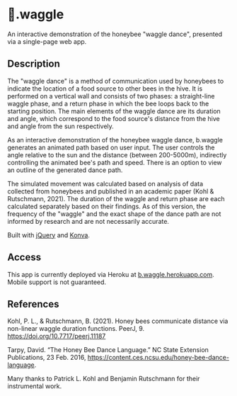 # 🐝.waggle

An interactive demonstration of the honeybee "waggle dance", presented via a single-page web app.

## Description
The "waggle dance" is a method of communication used by honeybees to indicate the location of a food source to other bees in the hive. It is performed
on a vertical wall and consists of two phases: a straight-line waggle phase, and a return phase in which the bee loops back to the starting position.
The main elements of the waggle dance are its duration and angle, which correspond to the food source's distance from the hive and angle from the sun
respectively.

As an interactive demonstration of the honeybee waggle dance, b.waggle generates an animated path based on user input. The user controls
the angle relative to the sun and the distance (between 200-5000m), indirectly controlling the animated bee's path and speed. There is an option
to view an outline of the generated dance path.

The simulated movement was calculated based on analysis of data collected from honeybees and published in an academic paper (Kohl & Rutschmann, 2021).
The duration of the waggle and return phase are each calculated separately based on their findings. As of this version, the frequency of the "waggle"
and the exact shape of the dance path are not informed by research and are not necessarily accurate.

Built with [jQuery](https://jquery.com) and [Konva](https://konvajs.org).

## Access
This app is currently deployed via Heroku at [b.waggle.herokuapp.com](https://b.waggle.herokuapp.com). Mobile support is not guaranteed.

## References
Kohl, P. L., &amp; Rutschmann, B. (2021). Honey bees communicate distance via non-linear waggle duration functions. PeerJ, 9. https://doi.org/10.7717/peerj.11187 

Tarpy, David. “The Honey Bee Dance Language.” NC State Extension Publications, 23 Feb. 2016, https://content.ces.ncsu.edu/honey-bee-dance-language.

Many thanks to Patrick L. Kohl and Benjamin Rutschmann for their instrumental work.
